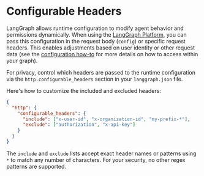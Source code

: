# Configurable Headers

LangGraph allows runtime configuration to modify agent behavior and permissions dynamically. When using the [LangGraph Platform](../quick_start.md), you can pass this configuration in the request body (`config`) or specific request headers. This enables adjustments based on user identity or other request data (see the [configuration how-to](../../how-tos/configuration.ipynb) for more details on how to access within your graph).

For privacy, control which headers are passed to the runtime configuration via the `http.configurable_headers` section in your `langgraph.json` file.

Here's how to customize the included and excluded headers:

```json
{
  "http": {
    "configurable_headers": {
      "include": ["x-user-id", "x-organization-id", "my-prefix-*"],
      "exclude": ["authorization", "x-api-key"]
    }
  }
}
```

The `include` and `exclude` lists accept exact header names or patterns using `*` to match any number of characters. For your security, no other regex patterns are supported.
